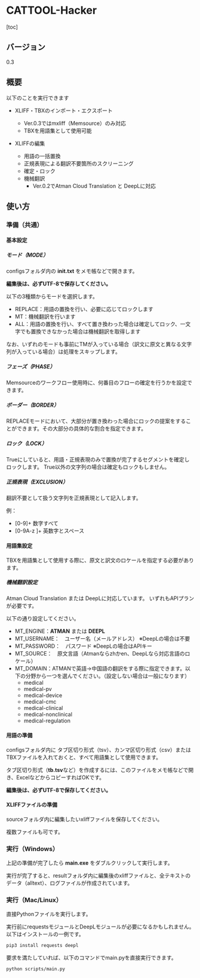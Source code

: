 # CATTOOL-Hacker

[toc]

## バージョン

0.3

## 概要

以下のことを実行できます

- XLIFF・TBXのインポート・エクスポート
  - Ver.0.3ではmxliff（Memsource）のみ対応
  - TBXを用語集として使用可能
  
- XLIFFの編集
  - 用語の一括置換
  - 正規表現による翻訳不要箇所のスクリーニング
  - 確定・ロック
  - 機械翻訳
    - Ver.0.2でAtman Cloud Translation と DeepLに対応


## 使い方

### 準備（共通）

#### 基本設定

##### モード（MODE）

configsフォルダ内の **init.txt** をメモ帳などで開きます。

**編集後は、必ずUTF-8で保存してください。**

以下の3種類からモードを選択します。

- REPLACE：用語の置換を行い、必要に応じてロックします
- MT：機械翻訳を行います
- ALL：用語の置換を行い、すべて置き換わった場合は確定してロック、一文字でも置換できなかった場合は機械翻訳を取得します

なお、いずれのモードも事前にTMが入っている場合（訳文に原文と異なる文字列が入っている場合）は処理をスキップします。

##### フェーズ（PHASE）

Memsourceのワークフロー使用時に、何番目のフローの確定を行うかを設定できます。

##### ボーダー（BORDER）

REPLACEモードにおいて、大部分が置き換わった場合にロックの提案をすることができます。その大部分の具体的な割合を指定できます。

##### ロック（LOCK）

Trueにしていると、用語・正規表現のみで置換が完了するセグメントを確定しロックします。
True以外の文字列の場合は確定もロックもしません。


##### 正規表現（EXCLUSION）

翻訳不要として扱う文字列を正規表現として記入します。

例：

- [0-9]+ 数字すべて
- [0-9A-z ]+ 英数字とスペース

#### 用語集設定

TBXを用語集として使用する際に、原文と訳文のロケールを指定する必要があります。

##### 機械翻訳設定

Atman Cloud Translation または DeepLに対応しています。
いずれもAPIプランが必要です。

以下の通り設定してください。

- MT_ENGINE：**ATMAN** または **DEEPL**
- MT_USERNAME：　ユーザー名（メールアドレス） ※DeepLの場合は不要
- MT_PASSWORD：　パスワード ※DeepLの場合はAPIキー
- MT_SOURCE：　原文言語（Atmanならzhかen、DeepLなら対応言語のロケール）
- MT_DOMAIN：ATMANで英語→中国語の翻訳をする際に指定できます。以下の分野から一つを選んでください。（設定しない場合は一般になります）
  - medical
  - medical-pv
  - medical-device
  - medical-cmc
  - medical-clinical
  - medical-nonclinical
  - medical-regulation

#### 用語の準備

configsフォルダ内に タブ区切り形式（tsv）、カンマ区切り形式（csv）またはTBXファイルを入れておくと、すべて用語集として使用できます。

タブ区切り形式（**tb.tsv**など）を作成するには、このファイルをメモ帳などで開き、ExcelなどからコピーすればOKです。

**編集後は、必ずUTF-8で保存してください。**

#### XLIFFファイルの準備

sourceフォルダ内に編集したいxliffファイルを保存してください。

複数ファイルも可です。

### 実行（Windows）

上記の準備が完了したら **main.exe** をダブルクリックして実行します。

実行が完了すると、resultフォルダ内に編集後のxliffファイルと、全テキストのデータ（alltext）、ログファイルが作成されています。

### 実行（Mac/Linux）

直接Pythonファイルを実行します。

実行前にrequestsモジュールとDeepLモジュールが必要になるかもしれません。以下はインストールの一例です。

```bash
pip3 install requests deepl
```

要求を満たしていれば、以下のコマンドでmain.pyを直接実行できます。

```bash
python scripts/main.py
```
